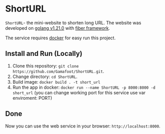 # ShortURL
`ShortURL`- the mini-website to shorten long URL. The website was developed on [golang v1.21.0](https://go.dev/dl/) with [fiber framework](https://docs.gofiber.io).

The service requires [docker](https://www.docker.com) for easy run this project.

## Install and Run (Locally)
1) Clone this repository: `git clone https://github.com/Gamafoot/ShortURL.git`.
2) Change directory: `cd ShortURL`.
3) Build image: `docker build . -t short_url`
4) Run the app in docker:  `docker run --name ShortURL -p 8000:8000 -d short_url` (you can change working port for this service use var enviroment: PORT)

## Done
Now you can use the web service in your browser: `http://localhost:8000`.
